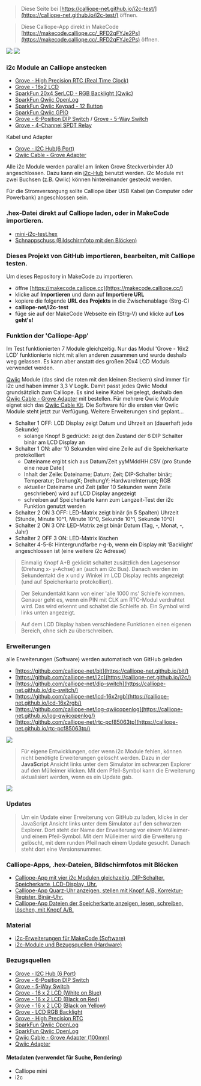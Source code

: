 
> Diese Seite bei [https://calliope-net.github.io/i2c-test/](https://calliope-net.github.io/i2c-test/) öffnen.

> Diese Calliope-App direkt in MakeCode [https://makecode.calliope.cc/_RFD2qFYJe2Ps](https://makecode.calliope.cc/_RFD2qFYJe2Ps) öffnen.

![](mini-i2c-test.jpg)
![](mini-i2c-test.png)

### i2c Module an Calliope anstecken

* [Grove - High Precision RTC (Real Time Clock)](https://wiki.seeedstudio.com/Grove_High_Precision_RTC/)
* [Grove - 16x2 LCD](https://wiki.seeedstudio.com/Grove-16x2_LCD_Series/)
* [SparkFun 20x4 SerLCD - RGB Backlight (Qwiic)](https://www.sparkfun.com/products/16398)
* [SparkFun Qwiic OpenLog](https://www.sparkfun.com/products/15164)
* [SparkFun Qwiic Keypad - 12 Button](https://www.sparkfun.com/products/15290)
* [SparkFun Qwiic GPIO](https://www.sparkfun.com/products/17047)
* [Grove - 6-Position DIP Switch](https://wiki.seeedstudio.com/Grove-6-Position_DIP_Switch/) / [Grove - 5-Way Switch](https://wiki.seeedstudio.com/Grove-5-Way_Switch/)
* [Grove - 4-Channel SPDT Relay](https://wiki.seeedstudio.com/Grove-4-Channel_SPDT_Relay/)

Kabel und Adapter

* [Grove - I2C Hub(6 Port)](https://wiki.seeedstudio.com/Grove-I2C-Hub-6Port/)
* [Qwiic Cable - Grove Adapter](https://www.sparkfun.com/products/15109)

Alle i2c Module werden parallel am linken Grove Steckverbinder A0 angeschlossen. 
Dazu kann ein [i2c-Hub](https://wiki.seeedstudio.com/Grove-I2C-Hub-6Port/) benutzt werden.
i2c Module mit zwei Buchsen (z.B. Qwiic) können hintereinander gesteckt werden.

Für die Stromversorgung sollte Calliope über USB Kabel (an Computer oder Powerbank) angeschlossen sein.

### .hex-Datei direkt auf Calliope laden, oder in MakeCode importieren.

* [mini-i2c-test.hex](mini-i2c-test.hex)
* [Schnappschuss (Bildschirmfoto mit den Blöcken)](mini-i2c-test.png)

### Dieses Projekt von GitHub importieren, bearbeiten, mit Calliope testen.

Um dieses Repository in MakeCode zu importieren.

* öffne [https://makecode.calliope.cc](https://makecode.calliope.cc/)
* klicke auf **Importieren** und dann auf **Importiere URL**
* kopiere die folgende **URL des Projekts** in die Zwischenablage (Strg-C)
* **calliope-net/i2c-test**
* füge sie auf der MakeCode Webseite ein (Strg-V) und klicke auf **Los geht's!**

### Funktion der 'Calliope-App'

Im Test funktionierten 7 Module gleichzeitig. Nur das Modul 'Grove - 16x2 LCD' funktionierte nicht mit allen anderen zusammen und wurde deshalb weg gelassen.
Es kann aber anstatt des großen 20x4 LCD Moduls verwendet werden.

[Qwiic](https://www.sparkfun.com/qwiic) Module (das sind die roten mit den kleinen Steckern) sind immer für i2c und haben immer 3,3 V Logik. Damit passt jedes Qwiic Modul grundsätzlich zum Calliope. 
Es sind keine Kabel beigelegt, deshalb den [Qwiic Cable - Grove Adapter](https://www.sparkfun.com/products/15109) mit bestellen. 
Für mehrere Qwiic Module eignet sich das [Qwiic Cable Kit](https://www.mouser.de/ProductDetail/474-KIT-15081).
Die Software für die ersten vier Qwiic Module steht jetzt zur Verfügung. Weitere Erweiterungen sind geplant...





* Schalter 1 OFF: LCD Display zeigt Datum und Uhrzeit an (dauerhaft jede Sekunde)
  * solange Knopf B gedrückt: zeigt den Zustand der 6 DIP Schalter binär am LCD Display an
* Schalter 1 ON: aller 10 Sekunden wird eine Zeile auf die Speicherkarte protokolliert
  * Dateiname ergibt sich aus Datum/Zeit yyMMddHH.CSV (pro Stunde eine neue Datei)
  * Inhalt der Zeile: Dateiname; Datum; Zeit; DIP-Schalter binär; Temperatur; DrehungX; DrehungY; HardwareInterrupt; RGB
  * aktueller Dateiname und Zeit (aller 10 Sekunden wenn Zeile geschrieben) wird auf LCD Display angezeigt
  * schreiben auf Speicherkarte kann zum Langzeit-Test der i2c Funktion genutzt werden
* Schalter 2 ON 3 OFF: LED-Matrix zeigt binär (in 5 Spalten) Uhrzeit (Stunde, Minute 10^1, Minute 10^0, Sekunde 10^1, Sekunde 10^0)
* Schalter 2 ON 3 ON: LED-Matrix zeigt binär Datum (Tag, -, Monat, -, Jahr)
* Schalter 2 OFF 3 ON: LED-Matrix löschen
* Schalter 4-5-6: Hintergrundfarbe r-g-b, wenn ein Display mit 'Backlight' angeschlossen ist (eine weitere i2c Adresse)

> Einmalig Knopf A+B geklickt schaltet zusätzlich den Lagesensor (Drehung x- y-Achse) an (auch am i2c Bus).
> Danach werden im Sekundentakt die x und y Winkel im LCD Display rechts angezeigt (und auf Speicherkarte protokolliert).

> Der Sekundentakt kann von einer 'alle 1000 ms' Schleife kommen. Genauer geht es, wenn ein PIN mit CLK am RTC-Modul verdrahtet wird.
> Das wird erkennt und schaltet die Schleife ab. Ein Symbol wird links unten angezeigt.

> Auf dem LCD Display haben verschiedene Funktionen einen eigenen Bereich, ohne sich zu überschreiben.

### Erweiterungen

alle Erweiterungen (Software) werden automatisch von GitHub geladen

* [https://github.com/calliope-net/bit](https://calliope-net.github.io/bit/)
* [https://github.com/calliope-net/i2c](https://calliope-net.github.io/i2c/)
* [https://github.com/calliope-net/dip-switch](https://calliope-net.github.io/dip-switch/)
* [https://github.com/calliope-net/lcd-16x2rgb](https://calliope-net.github.io/lcd-16x2rgb/)
* [https://github.com/calliope-net/log-qwiicopenlog](https://calliope-net.github.io/log-qwiicopenlog/)
* [https://github.com/calliope-net/rtc-pcf85063tp](https://calliope-net.github.io/rtc-pcf85063tp/)

![](blocks.png)

> Für eigene Entwicklungen, oder wenn i2c Module fehlen, können nicht benötigte Erweiterungen gelöscht werden.
> Dazu in der **JavaScript** Ansicht links unter dem Simulator im schwarzen Explorer auf den Mülleimer klicken.
> Mit dem Pfeil-Symbol kann die Erweiterung aktualisiert werden, wenn es ein Update gab.

![](explorer.png)

### Updates

> Um ein Update einer Erweiterung von GitHub zu laden, klicke in der JavaScript Ansicht
> links unter dem Simulator auf den schwarzen Explorer. Dort steht der Name der Erweiterung
> vor einem Mülleimer- und einem Pfeil-Symbol. Mit dem Mülleimer wird die Erweiterung gelöscht,
> mit dem runden Pfeil nach einem Update gesucht. Danach steht dort eine Versionsnummer.

### Calliope-Apps, .hex-Dateien, Bildschirmfotos mit Blöcken

* [Calliope-App mit vier i2c Modulen gleichzeitig, DIP-Schalter, Speicherkarte, LCD-Display, Uhr.](https://calliope-net.github.io/i2c-test/)
* [Calliope-App Quarz-Uhr anzeigen, stellen mit Knopf A/B, Korrektur-Register, Binär-Uhr.](https://calliope-net.github.io/i2c-uhr-stellen/)
* [Calliope-App Dateien der Speicherkarte anzeigen, lesen, schreiben, löschen, mit Knopf A/B.](https://calliope-net.github.io/i2c-speicherkarte-verwalten/)

### Material

* [i2c-Erweiterungen für MakeCode (Software)](https://calliope-net.github.io/i2c-test#erweiterungen)
* [i2c-Module und Bezugsquellen (Hardware)](https://calliope-net.github.io/i2c-test#bezugsquellen)

### Bezugsquellen

* [Grove - I2C Hub (6 Port)](https://www.mouser.de/ProductDetail/713-103020272)
* [Grove - 6-Position DIP Switch](https://www.mouser.de/ProductDetail/713-111020043)
* [Grove - 5-Way Switch](https://www.mouser.de/ProductDetail/713-111020048)
* [Grove - 16 x 2 LCD (White on Blue)](https://www.mouser.de/ProductDetail/713-104020111)
* [Grove - 16 x 2 LCD (Black on Red)](https://www.mouser.de/ProductDetail/713-104020112)
* [Grove - 16 x 2 LCD (Black on Yellow)](https://www.mouser.de/ProductDetail/713-104020113)
* [Grove - LCD RGB Backlight](https://www.mouser.de/ProductDetail/713-104030001)
* [Grove - High Precision RTC](https://www.mouser.de/ProductDetail/713-102020083)
* [SparkFun Qwiic OpenLog](https://www.mouser.de/ProductDetail/474-DEV-15164)
* [SparkFun Qwiic OpenLog](https://www.digikey.de/de/products/detail/sparkfun-electronics/DEV-15164/9920435)
* [Qwiic Cable - Grove Adapter (100mm)](https://www.mouser.de/ProductDetail/474-PRT-15109)
* [Qwiic Adapter](https://www.mouser.de/ProductDetail/474-DEV-14495)

#### Metadaten (verwendet für Suche, Rendering)

* Calliope mini
* i2c
